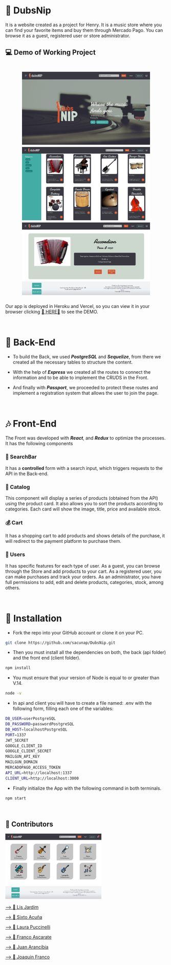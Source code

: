 # 🎸 DubsNip

It is a website created as a project for Henry. It is a music store where you can find your favorite items and buy them through Mercado Pago.
You can browse it as a guest, registered user or store administrator.

## 💻 Demo of Working Project

<h1 align="center">
  <img width="400px" src="client/src/media/imgs/picture1.png" alt="picture1" />
  <img  width="400px" src="client/src/media/imgs/picture2.png" alt="picture2" />
  <img  width="400px" src="client/src/media/imgs/picture3.png" alt="picture3" />
</h1>

Our app is deployed in Heroku and Vercel, so you can view it in your browser clicking
<a href="https://dubsnip.dubsnip.vercel.app/" target="_blank" rel="noreferrer">🎵 HERE🎵</a> to see the DEMO.

<br>

# 🎼 Back-End

- To build the Back, we used **_PostgreSQL_** and **_Sequelize_**, from there we created all the necessary tables to structure the content.

- With the help of **_Express_** we created all the routes to connect the information and to be able to implement the CRUDS in the Front.

- And finally with **_Passport_**, we proceeded to protect these routes and implement a registration system that allows the user to join the page.

<br>

# 🎶 Front-End

The Front was developed with **_React_**, and **_Redux_** to optimize the processes. It has the following components

### 🔎 SearchBar

It has a **controlled** form with a search input, which triggers requests to the API in the Back-end.

### 📁 Catalog

This component will display a series of products (obtained from the API) using the product card. It also allows you to sort the products according to categories.
Each card will show the image, title, price and available stock.

### 💰 Cart

It has a shopping cart to add products and shows details of the purchase, it will redirect to the payment platform to purchase them.

### 🐶 Users

It has specific features for each type of user.
As a guest, you can browse through the Store and add products to your cart.
As a registered user, you can make purchases and track your orders.
As an administrator, you have full permissions to add, edit and delete products, categories, stock, among others.

<br>

# 🚀 Installation

- Fork the repo into your GitHub account or clone it on your PC.

```bash
git clone https://github.com/sacunap/DubsNip.git
```

- Then you must install all the dependencies on both, the back (api folder) and the front end (client folder).

```bash
npm install
```

- You must ensure that your version of Node is equal to or greater than V.14.

```bash
node -v
```

- In api and client you will have to create a file named: .env with the following form, filling each one of the variables:

```bash
DB_USER=userPostgreSQL
DB_PASSWORD=passwordPostgreSQL
DB_HOST=localhostPostgreSQL
PORT=1337
JWT_SECRET
GOOGLE_CLIENT_ID
GOOGLE_CLIENT_SECRET
MAILGUN_API_KEY
MAILGUN_DOMAIN
MERCADOPAGO_ACCESS_TOKEN
API_URL=http://localhost:1337
CLIENT_URL=http://localhost:3000
```

- Finally initialize the App with the following command in both terminals.

```bash
npm start
```

<br>

## 🐙 Contributors

<span align="left">
  <img width="300px" src="client/src/media/imgs/picture4.jpeg" alt="picture4" />
  <a href="https://github.com/lis-cyber" target="_blank" rel="noreferrer">
    <p> --> 🎹 Lis Jardim </p>
  </a>
  <a href="https://github.com/sacunap" target="_blank" rel="noreferrer">
    <p> --> 🥁 Sixto Acuña </p>
  </a>
  <a href="https://github.com/laupucci" target="_blank" rel="noreferrer">
    <p> --> 🎻 Laura Puccinelli </p>
  </a>
  <a href="https://github.com/francoasc" target="_blank" rel="noreferrer">
    <p> --> 🎸 Franco Ascarate </p>
  </a>
  <a href="https://github.com/jucaran" target="_blank" rel="noreferrer">
    <p> --> 🎤 Juan Arancibia </p>
  </a>
  <a href="https://github.com/joafran" target="_blank" rel="noreferrer">
    <p> --> 🎷 Joaquin Franco </p>
  </a>
</span>